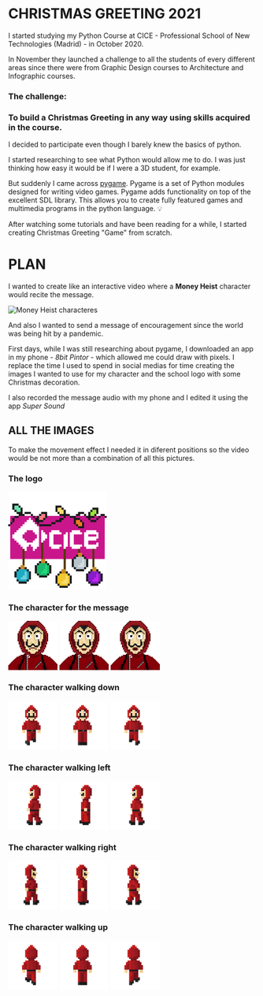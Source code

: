 # CHRISTMAS GREETING 2021

I started studying my Python Course at CICE - Professional School of New Technologies (Madrid) - in October 2020.

In November they launched a challenge to all the students of every different areas since there were from Graphic Design courses to Architecture and Infographic courses. 

### The challenge: 
### To build a Christmas Greeting in any way using skills acquired in the course.

I decided to participate even though I barely knew the basics of python.

I started researching to see what Python would allow me to do. I was just thinking how easy it would be if I were a 3D student, for example.

But suddenly I came across [pygame](https://www.pygame.org/news). Pygame is a set of Python modules designed for writing video games. Pygame adds functionality on top of the excellent SDL library. This allows you to create fully featured games and multimedia programs in the python language. 💡

After watching some tutorials and have been reading for a while, I started creating Christmas Greeting "Game" from scratch.

# PLAN

I wanted to create like an interactive video where a **Money Heist** character would recite the message.


![Money Heist characteres](https://images.newindianexpress.com/uploads/user/imagelibrary/2021/12/6/w900X450/MH5-.jpg?w=640&dpr=1.3)


And also I wanted to send a message of encouragement since the world was being hit by a pandemic.

First days, while I was still researching about pygame, I downloaded an app in my phone - *8bit Pintor* - which allowed me could draw with pixels. I replace the time I used to spend in social medias for time creating the images I wanted to use for my character and the school logo with some Christmas decoration.

I also recorded the message audio with my phone and I edited it using the app *Super Sound*


## ALL THE IMAGES

To make the movement effect I needed it in diferent positions so the video would be not more than a combination of all this pictures.

### The logo
<img src="./dist/data/images/cice_christmas.png" width="200px">

### The character for the message
<img src="./dist/data/images/dali.png" width="100px">
<img src="./dist/data/images/dali2.png" width="100px">
<img src="./dist/data/images/dali3.png" width="100px">

### The character walking down
<img src="./dist/data/images/dali_down1.png" width="100px">
<img src="./dist/data/images/dali_down2.png" width="100px">
<img src="./dist/data/images/dali_down3.png" width="100px">

### The character walking left
<img src="./dist/data/images/dali_left1.png" width="100px">
<img src="./dist/data/images/dali_left2.png" width="100px">
<img src="./dist/data/images/dali_left3.png" width="100px">

### The character walking right
<img src="./dist/data/images/dali_right1.png" width="100px">
<img src="./dist/data/images/dali_right2.png" width="100px">
<img src="./dist/data/images/dali_right3.png" width="100px">

### The character walking up
<img src="./dist/data/images/dali_up1.png" width="100px">
<img src="./dist/data/images/dali_up2.png" width="100px">
<img src="./dist/data/images/dali_up3.png" width="100px">
